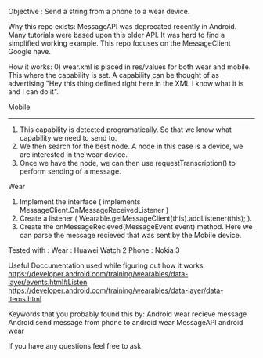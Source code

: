 Objective : Send a string from a phone to a wear device.


Why this repo exists: MessageAPI was deprecated recently in Android. Many tutorials were based upon this older API. It was hard to find a simplified working example. This repo focuses on the MessageClient Google have.

How it works:
  0) wear.xml is placed in res/values for both wear and mobile. This where the capability is set. A capability can be thought of as advertising "Hey this thing defined right here in the XML I know what it is and I can do it".
  
  Mobile
  ______________
  1) This capability is detected programatically. So that we know what capability we need to send to.
  2) We then search for the best node. A node in this case is a device, we are interested in the wear device.
  3) Once we have the node, we can then use requestTranscription() to perform sending of a message.
  
  Wear
  1) Implement the interface ( implements  MessageClient.OnMessageReceivedListener )
  2) Create a listener ( Wearable.getMessageClient(this).addListener(this); ).
  3) Create the onMessageRecieved(MessageEvent event) method. Here we can parse the message recieved that was sent by the Mobile device.

Tested with : 
  Wear : Huawei Watch 2
  Phone : Nokia 3


Useful Doccumentation used while figuring out how it works:
  https://developer.android.com/training/wearables/data-layer/events.html#Listen
  https://developer.android.com/training/wearables/data-layer/data-items.html
  
  
  Keywords that you probably found this by:
  Android wear recieve message
  Android send message from phone to android wear
  MessageAPI android wear
  
  If you have any questions feel free to ask.
